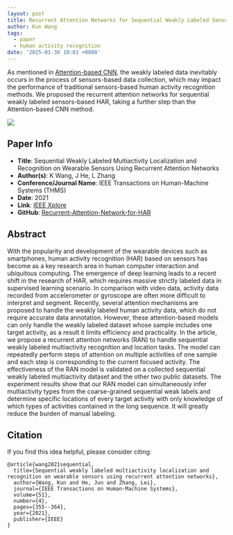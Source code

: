 ```yaml
---
layout: post
title: Recurrent Attention Networks for Sequential Weakly Labeled Sensors-based HAR
author: Kun Wang
tags:
  - paper
  - human activity recognition
date: '2025-01-30 10:01 +0800'
---
```


As mentioned in [Attention-based CNN](https://kenncoder7.github.io/2025/01/30/NETATT/), the weakly labeled data inevitably occurs in the process of sensors-based data collection, which may impact the performance of traditional sensors-based human activity recognition methods. We proposed the recurrent attention networks for sequential weakly labeled sensors-based HAR, taking a further step than the Attention-based CNN method.

![]({{site.baseurl}}/assets/x.jpg)

## Paper Info
- **Title**: Sequential Weakly Labeled Multiactivity Localization and Recognition on Wearable Sensors Using Recurrent Attention Networks
- **Author(s)**: K Wang, J He, L Zhang
- **Conference/Journal Name**: IEEE Transactions on Human-Machine Systems (THMS)
- **Date**: 2021
- **Link**: [IEEE Xplore](https://ieeexplore.ieee.org/abstract/document/9462104)
- **GitHub**: [Recurrent-Attention-Network-for-HAR](https://github.com/KennCoder7/Recurrent-Attention-Network-for-HAR)
  
## Abstract
With the popularity and development of the wearable devices such as smartphones, human activity recognition (HAR) based on sensors has become as a key research area in human computer interaction and ubiquitous computing. The emergence of deep learning leads to a recent shift in the research of HAR, which requires massive strictly labeled data in supervised learning scenario. In comparison with video data, activity data recorded from accelerometer or gyroscope are often more difficult to interpret and segment. Recently, several attention mechanisms are proposed to handle the weakly labeled human activity data, which do not require accurate data annotation. However, these attention-based models can only handle the weakly labeled dataset whose sample includes one target activity, as a result it limits efficiency and practicality. In the article, we propose a recurrent attention networks (RAN) to handle sequential weakly labeled multiactivity recognition and location tasks. The model can repeatedly perform steps of attention on multiple activities of one sample and each step is corresponding to the current focused activity. The effectiveness of the RAN model is validated on a collected sequential weakly labeled multiactivity dataset and the other two public datasets. The experiment results show that our RAN model can simultaneously infer multiactivity types from the coarse-grained sequential weak labels and determine specific locations of every target activity with only knowledge of which types of activities contained in the long sequence. It will greatly reduce the burden of manual labeling.

## Citation
If you find this idea helpful, please consider citing:
```
@article{wang2021sequential,
  title={Sequential weakly labeled multiactivity localization and recognition on wearable sensors using recurrent attention networks},
  author={Wang, Kun and He, Jun and Zhang, Lei},
  journal={IEEE Transactions on Human-Machine Systems},
  volume={51},
  number={4},
  pages={355--364},
  year={2021},
  publisher={IEEE}
}
```
